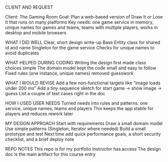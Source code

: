 CLIENT AND REQUEST

Client: The Gaming Room
Goal: Plan a web-based version of Draw It or Lose It that runs on many platforms
Key needs: one game service in memory, unique names for games and teams, teams with multiple players, works in desktop and mobile browsers


WHAT I DID WELL
Clear, short design write-up
Base Entity class for shared id and name
Singleton for the game service
Checks for unique names to avoid duplicates


WHAT HELPED DURING CODING
Writing the design first made class choices simple
The domain model kept the code small and easy to follow
Fixed rules (one instance, unique names) removed guesswork


WHAT I WOULD REVISE
Add a few non-functional targets like “image loads under 200 ms”
Add a tiny sequence sketch for start game → show image → guess
List a couple of test cases right in the doc


HOW I USED USER NEEDS
Turned needs into rules and patterns: one service, unique names, teams and players
This keeps the app stable for players and reduces rework later


MY DESIGN APPROACH
Start with requirements
Draw a small domain model
Use simple patterns (Singleton, Iterator where needed)
Build a small prototype and test
Next time add quick performance goals, a short security checklist, and a brief deploy note


REPO NOTES
This repo is for my portfolio
Instructor has access
The design doc is the main artifact for this course entry
